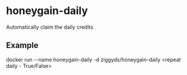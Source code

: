 # honeygain-daily
Automatically claim the daily credits

## Example

docker run --name honeygain-daily -d ziggyds/honeygain-daily <jwt token> <repeat daily - True/False>
